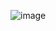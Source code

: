 
![image](https://github.com/vishals-jsp/IBLAPIAutomation/assets/171132843/021a5b81-3379-4b0f-b570-3e1e9d45945e)
